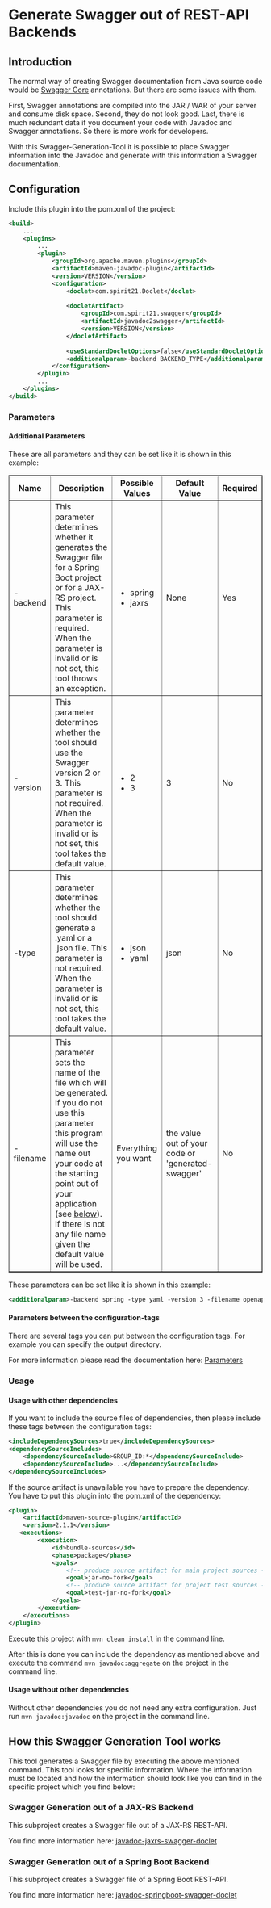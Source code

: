 
# Generate Swagger out of REST-API Backends

## Introduction
The normal way of creating Swagger documentation from Java source code would be <a href="https://github.com/swagger-api/swagger-core">Swagger Core</a> annotations. But there are some issues with them.

First, Swagger annotations are compiled into the JAR / WAR of your server and consume disk space. Second, they do not look good. Last, there is much redundant data if you document your code with Javadoc and Swagger annotations. So there is more work for developers.

With this Swagger-Generation-Tool it is possible to place Swagger information into the Javadoc and generate with this information a Swagger documentation.

## Configuration
Include this plugin into the pom.xml of the project:

```xml
<build>
	...
	<plugins>
		...
		<plugin>
			<groupId>org.apache.maven.plugins</groupId>
			<artifactId>maven-javadoc-plugin</artifactId>
			<version>VERSION</version>
			<configuration>
				<doclet>com.spirit21.Doclet</doclet>
				
				<docletArtifact>
					<groupId>com.spirit21.swagger</groupId>
					<artifactId>javadoc2swagger</artifactId>
					<version>VERSION</version>
				</docletArtifact>
				
				<useStandardDocletOptions>false</useStandardDocletOptions>
				<additionalparam>-backend BACKEND_TYPE</additionalparam>
			</configuration>
		</plugin>
		...
	</plugins>
</build>
```

### Parameters

#### Additional Parameters
These are all parameters and they can be set like it is shown in this example:

<table border="1" style="border-collapse: collapse">
	<tr>
		<th>Name</th>
		<th>Description</th>
		<th>Possible Values</th>
		<th>Default Value</th>
		<th>Required</th>
	</tr>
	<tr>
		<td>-backend</td>
		<td>This parameter determines whether it generates the Swagger file for a Spring Boot project or for a JAX-RS project. This parameter is required. When the parameter is invalid or is not set, this tool throws an exception.</td>
		<td>
			<ul>
				<li>spring</li>
				<li>jaxrs</li>
			</ul>
		</td>
		<td>None</td>
		<td>Yes</td>
	</tr>
	<tr>
		<td>-version</td>
		<td>This parameter determines whether the tool should use the Swagger version 2 or 3. This parameter is not required. When the parameter is invalid or is not set, this tool takes the default value.</td>
		<td>
			<ul>
				<li>2</li>
				<li>3</li>
			</ul>
		</td>
		<td>3</td>
		<td>No</td>
	</tr>
	<tr>
		<td>-type</td>
		<td>This parameter determines whether the tool should generate a .yaml or a .json file. This parameter is not required. When the parameter is invalid or is not set, this tool takes the default value.</td>
		<td>
			<ul>
				<li>json</li>
				<li>yaml</li>
			</ul>
		</td>
		<td>json</td>
		<td>No</td>
	</tr>
	<tr>
		<td>-filename</td>
		<td>This parameter sets the name of the file which will be generated. If you do not use this parameter this program will use the name out your code at the starting point out of your application (see  <a href="#basic-api-information">below</a>). If there is not any file name given the default value will be used.</td>
		<td>
		Everything you want 		
		</td>
		<td>the value out of your code or 'generated-swagger'</td>
		<td>No</td>
	</tr>
</table>

These parameters can be set like it is shown in this example:

```xml
<additionalparam>-backend spring -type yaml -version 3 -filename openapi</additionalparam>
```

#### Parameters between the configuration-tags
There are several tags you can put between the configuration tags. For example you can specify the output directory.

For more information please read the documentation here: <a href="https://maven.apache.org/plugins/maven-javadoc-plugin/javadoc-mojo.html">Parameters</a>

### Usage

#### Usage with other dependencies
If you want to include the source files of dependencies, then please include these tags between the configuration tags:

```xml
<includeDependencySources>true</includeDependencySources>
<dependencySourceIncludes>
	<dependencySourceInclude>GROUP_ID:*</dependencySourceInclude>
	<dependencySourceInclude>...</dependencySourceInclude>
</dependencySourceIncludes>
```

If the source artifact is unavailable you have to prepare the dependency. You have to put this plugin into the pom.xml of the dependency:

```xml
<plugin>
	<artifactId>maven-source-plugin</artifactId>
	<version>2.1.1</version>
   <executions>
   		<execution>
      		<id>bundle-sources</id>
         	<phase>package</phase>
			<goals>
				<!-- produce source artifact for main project sources -->
				<goal>jar-no-fork</goal>
				<!-- produce source artifact for project test sources -->
				<goal>test-jar-no-fork</goal>
			</goals>
		</execution>
	</executions>
</plugin>
```

Execute this project with `mvn clean install` in the command line.

After this is done you can include the dependency as mentioned above and execute the command `mvn javadoc:aggregate` on the project in the command line.

#### Usage without other dependencies
Without other dependencies you do not need any extra configuration. Just run `mvn javadoc:javadoc` on the project in the command line.

## How this Swagger Generation Tool works
This tool generates a Swagger file by executing the above mentioned command. This tool looks for specific information. Where the information must be located and how the information should look like you can find in the specific project which you find below:

### Swagger Generation out of a JAX-RS Backend
This subproject creates a Swagger file out of a JAX-RS REST-API.

You find more information here: [javadoc-jaxrs-swagger-doclet](https://github.com/SPIRIT-21/swagger-doclet/tree/master/jaxrs)

### Swagger Generation out of a Spring Boot Backend
This subproject creates a Swagger file of a Spring Boot REST-API.

You find more information here: [javadoc-springboot-swagger-doclet](https://github.com/SPIRIT-21/swagger-doclet/tree/master/spring)